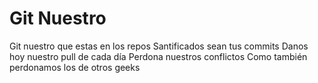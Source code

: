 # Git Nuestro

Git nuestro que estas en los repos
Santificados sean tus commits
Danos hoy nuestro pull de cada día
Perdona nuestros conflictos
Como también perdonamos los de otros geeks